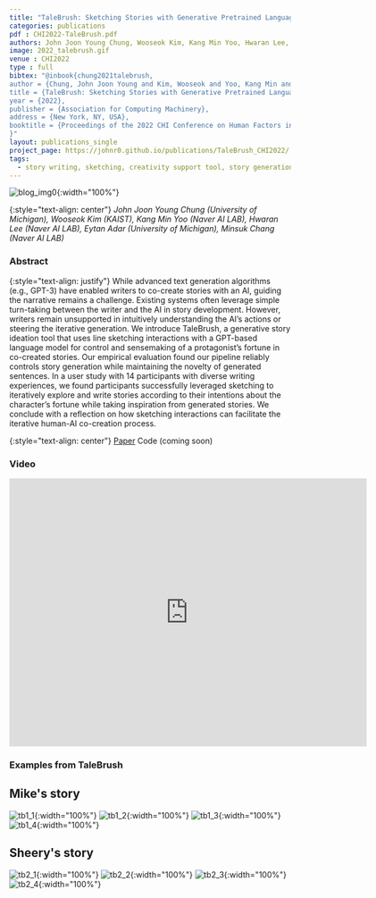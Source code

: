 ```yaml
---
title: "TaleBrush: Sketching Stories with Generative Pretrained Language Models"
categories: publications
pdf : CHI2022-TaleBrush.pdf
authors: John Joon Young Chung, Wooseok Kim, Kang Min Yoo, Hwaran Lee, Eytan Adar, Minsuk Chang
image: 2022_talebrush.gif
venue : CHI2022
type : full
bibtex: "@inbook{chung2021talebrush,
author = {Chung, John Joon Young and Kim, Wooseok and Yoo, Kang Min and Lee, Hwaran and Adar, Eytan and Chang, Minsuk},
title = {TaleBrush: Sketching Stories with Generative Pretrained Language Models},
year = {2022},
publisher = {Association for Computing Machinery},
address = {New York, NY, USA},
booktitle = {Proceedings of the 2022 CHI Conference on Human Factors in Computing Systems}
}"
layout: publications_single
project_page: https://johnr0.github.io/publications/TaleBrush_CHI2022/
tags:
  - story writing, sketching, creativity support tool, story generation, controlled generation
---
```

![blog_img0](https://johnr0.github.io/assets/image/research/2022_talebrush.gif){:width="100%"}

{:style="text-align: center"}
*John Joon Young Chung (University of Michigan), Wooseok Kim (KAIST), Kang Min Yoo (Naver AI LAB), Hwaran Lee (Naver AI LAB), Eytan Adar (University of Michigan), Minsuk Chang (Naver AI LAB)*


### Abstract
{:style="text-align: justify"}
While advanced text generation algorithms (e.g., GPT-3) have enabled writers to co-create stories with an AI, guiding the narrative remains a challenge. Existing systems often leverage simple turn-taking between the writer and the AI in story development. However, writers remain unsupported in intuitively understanding the AI’s actions or steering the iterative generation. We introduce TaleBrush, a generative story ideation tool that uses line sketching interactions with a GPT-based language model for control and sensemaking of a protagonist’s fortune in co-created stories. Our empirical evaluation found our pipeline reliably controls story generation while maintaining the novelty of generated sentences. In a user study with 14 participants with diverse writing experiences, we found participants successfully leveraged sketching to iteratively explore and write stories according to their intentions about the character’s fortune while taking inspiration from generated stories. We conclude with a reflection on how sketching interactions can facilitate the iterative human-AI co-creation process.

{:style="text-align: center"}
[Paper](https://johnr0.github.io/assets/publications/CHI2022-TaleBrush.pdf)    Code (coming soon)


### Video
<iframe
    width="640"
    height="480"
    src="https://www.youtube.com/embed/F_y6drm6af8"
    frameborder="0"
    allow="autoplay; encrypted-media"
    allowfullscreen
>
</iframe>


### Examples from TaleBrush

## Mike's story

![tb1_1](https://johnr0.github.io/assets/image/research/blog/2022_talebrush/tb1_1.png){:width="100%"}
![tb1_2](https://johnr0.github.io/assets/image/research/blog/2022_talebrush/tb1_2.png){:width="100%"}
![tb1_3](https://johnr0.github.io/assets/image/research/blog/2022_talebrush/tb1_3.png){:width="100%"}
![tb1_4](https://johnr0.github.io/assets/image/research/blog/2022_talebrush/tb1_4.png){:width="100%"}

## Sheery's story

![tb2_1](https://johnr0.github.io/assets/image/research/blog/2022_talebrush/tb2_1.png){:width="100%"}
![tb2_2](https://johnr0.github.io/assets/image/research/blog/2022_talebrush/tb2_2.png){:width="100%"}
![tb2_3](https://johnr0.github.io/assets/image/research/blog/2022_talebrush/tb2_3.png){:width="100%"}
![tb2_4](https://johnr0.github.io/assets/image/research/blog/2022_talebrush/tb2_4.png){:width="100%"}
